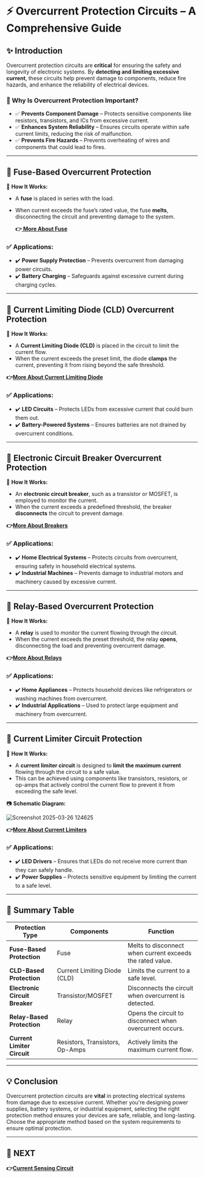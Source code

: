 # ⚡ Overcurrent Protection Circuits – A Comprehensive Guide

## ✨ Introduction  
Overcurrent protection circuits are **critical** for ensuring the safety and longevity of electronic systems. By **detecting and limiting excessive current**, these circuits help prevent damage to components, reduce fire hazards, and enhance the reliability of electrical devices.

### 🔹 Why Is Overcurrent Protection Important?
- ✅ **Prevents Component Damage** – Protects sensitive components like resistors, transistors, and ICs from excessive current.
- ✅ **Enhances System Reliability** – Ensures circuits operate within safe current limits, reducing the risk of malfunction.
- ✅ **Prevents Fire Hazards** – Prevents overheating of wires and components that could lead to fires.

---

## 📌 Fuse-Based Overcurrent Protection

🔹 **How It Works:**  
- A **fuse** is placed in series with the load.
- When current exceeds the fuse’s rated value, the fuse **melts**, disconnecting the circuit and preventing damage to the system.

  
  **👉[ More About Fuse](https://www.dfliq.net/blog/electric-fuse/)**

### ✅ Applications:
- ✔️ **Power Supply Protection** – Prevents overcurrent from damaging power circuits.
- ✔️ **Battery Charging** – Safeguards against excessive current during charging cycles.

---

## 📌 Current Limiting Diode (CLD) Overcurrent Protection

🔹 **How It Works:**  
- A **Current Limiting Diode (CLD)** is placed in the circuit to limit the current flow.
- When the current exceeds the preset limit, the diode **clamps** the current, preventing it from rising beyond the safe threshold.

**👉[More About Current Limiting Diode](https://www.centralsemi.com/files/manager/Engineering/Whitepapers/Current-Limiting-Diodes-current-regulation-solution.pdf)**

### ✅ Applications:
- ✔️ **LED Circuits** – Protects LEDs from excessive current that could burn them out.
- ✔️ **Battery-Powered Systems** – Ensures batteries are not drained by overcurrent conditions.

---



## 📌 Electronic Circuit Breaker Overcurrent Protection

🔹 **How It Works:**  
- An **electronic circuit breaker**, such as a transistor or MOSFET, is employed to monitor the current.
- When the current exceeds a predefined threshold, the breaker **disconnects** the circuit to prevent damage.

**👉[More About Breakers](https://electronics.howstuffworks.com/circuit-breaker.htm)**

### ✅ Applications:
- ✔️ **Home Electrical Systems** – Protects circuits from overcurrent, ensuring safety in household electrical systems.
- ✔️ **Industrial Machines** – Prevents damage to industrial motors and machinery caused by excessive current.

---

## 📌 Relay-Based Overcurrent Protection

🔹 **How It Works:**  
- A **relay** is used to monitor the current flowing through the circuit.
- When the current exceeds the preset threshold, the relay **opens**, disconnecting the load and preventing overcurrent damage.

**👉[More About Relays](https://eshop.se.com/in/blog/post/understanding-overcurrent-relays.html#:~:text=An%20overcurrent%20relay%20is%20a,faulty%20part%20of%20the%20system.)**

### ✅ Applications:
- ✔️ **Home Appliances** – Protects household devices like refrigerators or washing machines from overcurrent.
- ✔️ **Industrial Applications** – Used to protect large equipment and machinery from overcurrent.

---

## 📌 Current Limiter Circuit Protection

🔹 **How It Works:**  
- A **current limiter circuit** is designed to **limit the maximum current** flowing through the circuit to a safe value.
- This can be achieved using components like transistors, resistors, or op-amps that actively control the current flow to prevent it from exceeding the safe level.

📷 **Schematic Diagram:**  

![Screenshot 2025-03-26 124625](https://github.com/user-attachments/assets/82bb302f-361a-48c9-b795-c9f371eaf69b)

**👉[More About Current Limiters](https://en.wikipedia.org/wiki/Current_limiting#:~:text=Current%20limiting%20is%20the%20practice,a%20short%2Dcircuit%20or%20overload.)**

### ✅ Applications:
- ✔️ **LED Drivers** – Ensures that LEDs do not receive more current than they can safely handle.
- ✔️ **Power Supplies** – Protects sensitive equipment by limiting the current to a safe level.

---

## 📌 Summary Table

| Protection Type              | Components                         | Function                                        |
|------------------------------|------------------------------------|------------------------------------------------|
| **Fuse-Based Protection**     | Fuse                               | Melts to disconnect when current exceeds the rated value. |
| **CLD-Based Protection**      | Current Limiting Diode (CLD)       | Limits the current to a safe level.            |
| **Electronic Circuit Breaker**| Transistor/MOSFET                  | Disconnects the circuit when overcurrent is detected. |
| **Relay-Based Protection**    | Relay                              | Opens the circuit to disconnect when overcurrent occurs. |
| **Current Limiter Circuit**   | Resistors, Transistors, Op-Amps    | Actively limits the maximum current flow.      |

---

## 💡 Conclusion  
Overcurrent protection circuits are **vital** in protecting electrical systems from damage due to excessive current. Whether you're designing power supplies, battery systems, or industrial equipment, selecting the right protection method ensures your devices are safe, reliable, and long-lasting. Choose the appropriate method based on the system requirements to ensure optimal protection.

---
## 🔹 NEXT  
**👉[Current Sensing Circuit](../Current_Sensing)**

